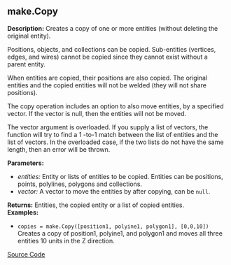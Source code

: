 ## make.Copy  
  
  
**Description:** Creates a copy of one or more entities (without deleting the original entity).


Positions, objects, and collections can be copied. Sub-entities (vertices, edges, and
wires) cannot be copied since they cannot exist without a parent entity.


When entities are copied, their positions are also copied. The original entities and the copied
entities will not be welded (they will not share positions).


The copy operation includes an option to also move entities, by a specified vector. If the vector
is null, then the entities will not be moved.


The vector argument is overloaded. If you supply a list of vectors, the function will try to find
a 1 -to-1 match between the list of entities and the list of vectors. In the overloaded case, if
the two lists do not have the same length, then an error will be thrown.

  
  
**Parameters:**  
  * *entities:* Entity or lists of entities to be copied. Entities can be positions, points,
polylines, polygons and collections.  
  * *vector:* A vector to move the entities by after copying, can be `null`.  
  
**Returns:** Entities, the copied entity or a list of copied entities.  
**Examples:**  
  * `copies = make.Copy([position1, polyine1, polygon1], [0,0,10])`  
    Creates a copy of position1, polyine1, and polygon1 and moves all three entities 10
units in the Z direction.
  

[Source Code](https://github.com/design-automation/mobius-sim-funcs/blob/main/src/modules/functions/make/Copy.ts) 